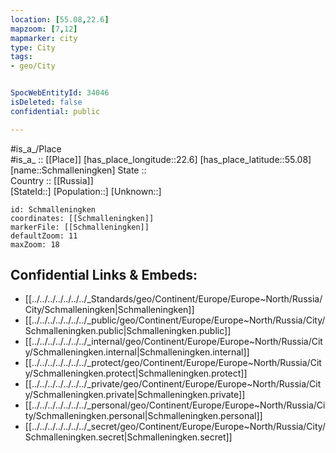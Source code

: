 ```yaml
---
location: [55.08,22.6] 
mapzoom: [7,12] 
mapmarker: city 
type: City
tags:
- geo/City


SpocWebEntityId: 34046
isDeleted: false
confidential: public

---
```

#is_a_/Place  
#is_a_ :: [[Place]] 
[has_place_longitude::22.6] 
[has_place_latitude::55.08] 
[name::Schmalleningken] 
State ::  
Country :: [[Russia]]  
[StateId::] 
[Population::] 
[Unknown::] 


```leaflet
id: Schmalleningken
coordinates: [[Schmalleningken]] 
markerFile: [[Schmalleningken]] 
defaultZoom: 11 
maxZoom: 18
```


## Confidential Links & Embeds: 
- [[../../../../../../../_Standards/geo/Continent/Europe/Europe~North/Russia/City/Schmalleningken|Schmalleningken]] 
- [[../../../../../../../_public/geo/Continent/Europe/Europe~North/Russia/City/Schmalleningken.public|Schmalleningken.public]] 
- [[../../../../../../../_internal/geo/Continent/Europe/Europe~North/Russia/City/Schmalleningken.internal|Schmalleningken.internal]] 
- [[../../../../../../../_protect/geo/Continent/Europe/Europe~North/Russia/City/Schmalleningken.protect|Schmalleningken.protect]] 
- [[../../../../../../../_private/geo/Continent/Europe/Europe~North/Russia/City/Schmalleningken.private|Schmalleningken.private]] 
- [[../../../../../../../_personal/geo/Continent/Europe/Europe~North/Russia/City/Schmalleningken.personal|Schmalleningken.personal]] 
- [[../../../../../../../_secret/geo/Continent/Europe/Europe~North/Russia/City/Schmalleningken.secret|Schmalleningken.secret]] 
